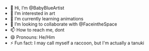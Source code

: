 - 👋 Hi, I’m @BabyBlueArtist
- 👀 I’m interested in art
- 🌱 I’m currently learning animations
- 💞️ I’m looking to collaborate with @FaceintheSpace
- 📫 How to reach me, dont
- 😄 Pronouns: He/Him
- ⚡ Fun fact: I may call myself a raccoon, but I'm actually a tanuki

<!---
BabyBlueArtist/BabyBlueArtist is a ✨ special ✨ repository because its `README.md` (this file) appears on your GitHub profile.
You can click the Preview link to take a look at your changes.
--->

